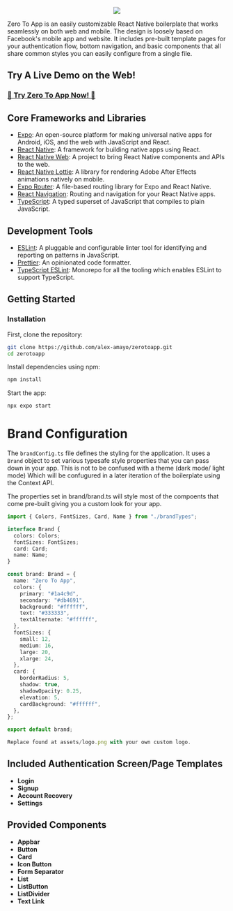<p align="center">
  <img src="https://uploads-ssl.webflow.com/6620407a7c67462e0cddbda9/668ee693b99bbbb68f1501b0_Zero%20To%20App%20-%20web-mobile.gif">
</p>

Zero To App is an easily customizable React Native boilerplate that works seamlessly on both web and mobile. The design is loosely based on Facebook's mobile app and website.
It includes pre-built template pages for your authentication flow, bottom navigation, and basic components that all share common styles you can easily configure from a single file.

## Try A Live Demo on the Web!

### <a href="https://d57xfeu0gmhs7.cloudfront.net" target="_blank">🚀 Try Zero To App Now! 🚀</a>

## Core Frameworks and Libraries

- [Expo](https://expo.dev/): An open-source platform for making universal native apps for Android, iOS, and the web with JavaScript and React.
- [React Native](https://reactnative.dev/): A framework for building native apps using React.
- [React Native Web](https://necolas.github.io/react-native-web/): A project to bring React Native components and APIs to the web.
- [React Native Lottie](https://github.com/lottie-react-native/lottie-react-native): A library for rendering Adobe After Effects animations natively on mobile.
- [Expo Router](https://expo.github.io/router/docs/): A file-based routing library for Expo and React Native.
- [React Navigation](https://reactnavigation.org/): Routing and navigation for your React Native apps.
- [TypeScript](https://www.typescriptlang.org/): A typed superset of JavaScript that compiles to plain JavaScript.

## Development Tools

- [ESLint](https://eslint.org/): A pluggable and configurable linter tool for identifying and reporting on patterns in JavaScript.
- [Prettier](https://prettier.io/): An opinionated code formatter.
- [TypeScript ESLint](https://typescript-eslint.io/): Monorepo for all the tooling which enables ESLint to support TypeScript.

## Getting Started

### Installation

First, clone the repository:

```bash
git clone https://github.com/alex-amayo/zerotoapp.git
cd zerotoapp
```

Install dependencies using npm:

```bash
npm install
```

Start the app:

```bash
npx expo start
```

# Brand Configuration

The `brandConfig.ts` file defines the styling for the application. It uses a `Brand` object to set various typesafe style properties that you can pass down in your app.
This is not to be confused with a theme (dark mode/ light mode) Which will be confugured in a later iteration of the boilerplate using the Context API.

The properties set in brand/brand.ts will style most of the compoents that come pre-built giving you a custom look for your app.

```typescript
import { Colors, FontSizes, Card, Name } from "./brandTypes";

interface Brand {
  colors: Colors;
  fontSizes: FontSizes;
  card: Card;
  name: Name;
}

const brand: Brand = {
  name: "Zero To App",
  colors: {
    primary: "#1a4c9d",
    secondary: "#db4691",
    background: "#ffffff",
    text: "#333333",
    textAlternate: "#ffffff",
  },
  fontSizes: {
    small: 12,
    medium: 16,
    large: 20,
    xlarge: 24,
  },
  card: {
    borderRadius: 5,
    shadow: true,
    shadowOpacity: 0.25,
    elevation: 5,
    cardBackground: "#ffffff",
  },
};

export default brand;

Replace found at assets/logo.png with your own custom logo.

```

## Included Authentication Screen/Page Templates

- **Login**
- **Signup**
- **Account Recovery**
- **Settings**

## Provided Components

- **Appbar**
- **Button**
- **Card**
- **Icon Button**
- **Form Separator**
- **List**
- **ListButton**
- **ListDivider**
- **Text Link**
